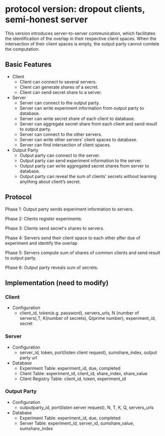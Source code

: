 # protocol version: dropout clients, semi-honest server
This version introduces server-to-server communication, which facilitates the identification of the overlap in their respective client spaces. When the intersection of their client spaces is empty, the output party cannot comlete the computation.

## Basic Features
+ Client
  + Client can connect to several servers.
  + Client can generate shares of a secret.
  + Client can send secret share to a server.
+ Server
  + Server can connect to the output party.
  + Server can write experiment information from output party to database.
  + Server can write secret share of each client to database.
  + Server can aggregate secret share from each client and send result to output party. 
  + Server can connect to the other servers.
  + Server can write other servers' client spaces to database.
  + Server can find intersection of client spaces.
+ Output Party
  + Output party can connect to the server.
  + Output party can send experiment information to the server.
  + Output party can write aggregated secret shares from server to database.
  + Output party can reveal the sum of clients’ secrets without learning anything about client’s secret.

## Protocol
Phase 1: Output party sends experiment information to servers.

Phase 2: Clients register experiments.

Phase 3: Clients send secret's shares to servers.

Phase 4: Servers send their client space to each other after due of experiment and identify the overlap

Phase 5: Servers compute sum of shares of common clients and send result to output party.

Phase 6: Output party reveals sum of secrets.

## Implementation (need to modify)
### Client
+ Configuration
  + client_id, token(e.g. password), servers_urls, N (number of servers),T, K(number of secrets), Q(prime number), experiment_id, secret

### Server
+ Configuration
  + server_id, token, port(listen client request), sumshare_index, output party url
+ Database
  + Experiment Table: experiment_id, due, completed
  + Client Table: experiment_id, client_id, share_index, share_value
  + Client Registry Table: client_id, token, experiment_id
  
### Output Party
+ Configuration
  + outputparty_id, port(listen server request), N, T, K, Q, servers_urls
+ Database
  + Experiment Table: experiment_id, due, completed
  + Server Table: experiment_id, server_id, sumshare_value, sumshare_index